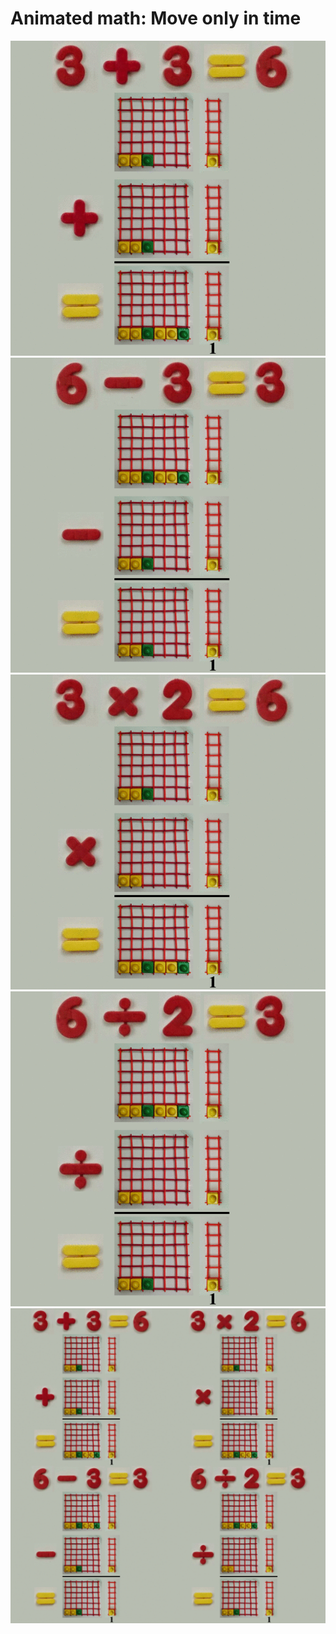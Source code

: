 # Animated math: Move only in time

![](../img/dynamic_d1_t_plus.gif)
![](../img/dynamic_d1_t_minus.gif)
![](../img/dynamic_d1_t_times.gif)
![](../img/dynamic_d1_t_div.gif)
![](../img/dynamic_d1_t_plus_times_minus_div.gif)

